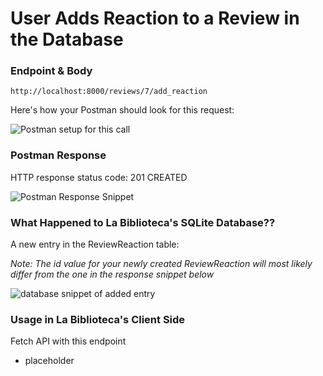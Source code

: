 # User Adds Reaction to a Review in the Database

### Endpoint & Body

```
http://localhost:8000/reviews/7/add_reaction
```

Here's how your Postman should look for this request:

![Postman setup for this call](https://user-images.githubusercontent.com/98675776/225180600-ae291d5f-345a-4f6f-9cf4-6d37324e4791.png)


### Postman Response

HTTP response status code: 201 CREATED

![Postman Response Snippet](https://user-images.githubusercontent.com/98675776/225180638-a71d470c-70d0-46e3-889d-81fca80c9fec.png)

### What Happened to La Biblioteca's SQLite Database??

A new entry in the ReviewReaction table:

*Note: The id value for your newly created ReviewReaction will most likely differ from the one in the response snippet below*

![database snippet of added entry](https://user-images.githubusercontent.com/98675776/225180750-9c1b9350-972b-435d-af1e-2281e1959d5a.png)

### Usage in La Biblioteca's Client Side
Fetch API with this endpoint
- placeholder
